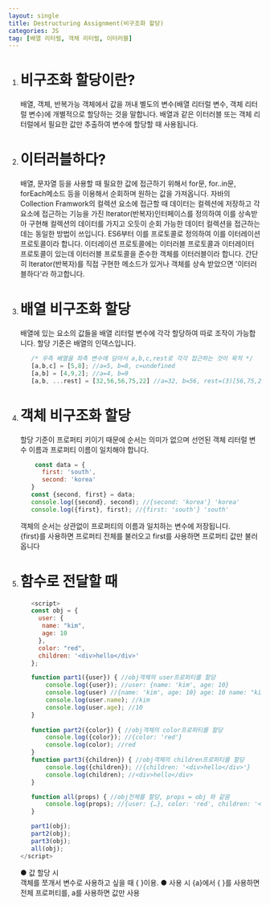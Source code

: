 ```yaml
---
layout: single
title: Destructuring Assignment(비구조화 할당)
categories: JS
tag: [배열 리터럴, 객체 리터럴, 이터러블]
---
```


1. # 비구조화 할당이란?
   배열, 객체, 반복가능 객체에서 값을 꺼내 별도의 변수(배열 리터럴 변수, 객체 리터럴 변수)에 개별적으로 할당하는 것을 말합니다. 
   배열과 같은 이터러블 또는 객체 리터럴에서 필요한 값만 추출하여 변수에 할당할 때 사용됩니다.
1. # 이터러블하다?
   배열, 문자열 등을 사용할 때 필요한 값에 접근하기 위해서 for문, for..in문, forEach메소드 등을 이용해서 순회하며 원하는 값을 가져옵니다.
   자바의 Collection Framwork의 컬렉션 요소에 접근할 때 데이터는 컬렉션에 저장하고 각 요소에 접근하는 기능을 가진 Iterator(반복자)인터페이스를 정의하여
   이를 상속받아 구현해 컬렉션의 데이터를 가지고 오듯이 순회 가능한 데이터 컬렉션을 접근하는데는 동일한 방법이 쓰입니다. ES6부터 이를 프로토콜로 정의하여 
   이를 이터레이션 프로토콜이라 합니다. 이터레이션 프로토콜에는 이터러블 프로토콜과 이터레이터 프로토콜이 있는데 이터러블 프로토콜을 준수한 객체를 이터러블이라 합니다.
   간단히 lterator(반복자)를 직접 구현한 메소드가 있거나 객체를 상속 받았으면 '이터러블하다'라 하고합니다.
1. # 배열 비구조화 할당
   배열에 있는 요소의 값들을 배열 리터럴 변수에 각각 할당하여 따로 조작이 가능합니다. 할당 기준은 배열의 인덱스입니다.
   ```javascript
      /* 우측 배열을 좌측 변수에 담아서 a,b,c,rest로 각각 접근하는 것이 목적 */
      [a,b,c] = [5,8]; //a=5, b=8, c=undefined
      [a,b] = [4,9,2]; //a=4, b=9
      [a,b, ...rest] = [32,56,56,75,22] //a=32, b=56, rest=(3)[56,75,22]
   ```
1. # 객체 비구조화 할당
   할당 기준이 프로퍼티 키이기 때문에 순서는 의미가 없으며 선언된 객체 리터럴 변수 이름과 프로퍼티 이름이 일치해야 합니다.
   ```javascript
       const data = {
         first: 'south',
         second: 'korea'
      }
      const {second, first} = data;
      console.log({second}, second); //{second: 'korea'} 'korea'
      console.log({first}, first); //{first: 'south'} 'south'
   ``` 
   객체의 순서는 상관없이 프로퍼티의 이름과 일치하는 변수에 저장됩니다.   
   {first}를 사용하면 프로퍼티 전체를 불러오고 first를 사용하면 프로퍼티 값만 불러옵니다
1. # 함수로 전달할 때
   ```javascript
      <script>
      const obj = {
        user: {
         name: "kim",
         age: 10
        },
        color: "red",
        children: '<div>hello</div>'
      };

      function part1({user}) { //obj객체의 user프로퍼티를 할당 
          console.log({user}); //user: {name: 'kim', age: 10}
          console.log(user) //{name: 'kim', age: 10} age: 10 name: "kim"
          console.log(user.name); //kim
          console.log(user.age); //10
      }
      
      function part2({color}) { //obj객체의 color프로퍼티를 할당
          console.log({color}); //{color: 'red'}
          console.log(color); //red
      }
      function part3({children}) { //obj객체의 children프로퍼티를 할당
          console.log({children}); //{children: '<div>hello</div>'}
          console.log(children); //<div>hello</div>
      }

      function all(props) { //obj전체를 할당, props = obj 와 같음
          console.log(props); //{user: {…}, color: 'red', children: '<div>hello</div>'}
      }

      part1(obj); 
      part2(obj); 
      part3(obj); 
      all(obj);
   </script>
   ```
   ● 값 할당 시   
   객체를 쪼개서 변수로 사용하고 싶을 때 { }이용.
   ● 사용 시
   {a}에서 { }를 사용하면 전체 프로퍼티를, a를 사용하면 값만 사용

